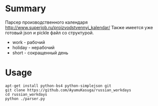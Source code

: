 Summary
=======

Парсер производственного календаря <http://www.superjob.ru/proizvodstvennyj_kalendar/>
Также имеется уже готовый json и pickle файл со структурой.

+ work - рабочий
+ holiday - нерабочий
+ short - сокращенный день


Usage
=====

    apt-get install python-bs4 python-simplejson git
    git clone https://github.com/AyumuKasuga/russian_workdays
    cd russian_workdays
    python ./parser.py
